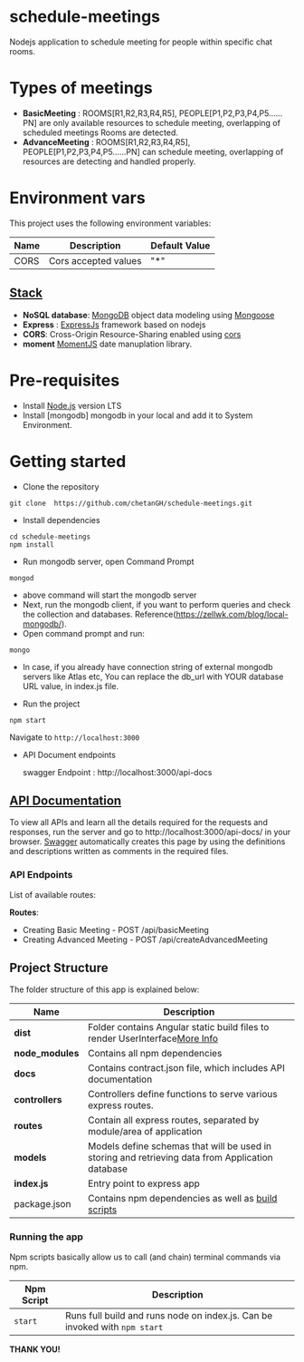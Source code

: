 # schedule-meetings
Nodejs application to schedule meeting for people within specific chat rooms.

# Types of meetings
- **BasicMeeting** : ROOMS[R1,R2,R3,R4,R5], PEOPLE[P1,P2,P3,P4,P5...... PN]  are only available resources to schedule meeting, overlapping of scheduled meetings Rooms are detected.
- **AdvanceMeeting** : ROOMS[R1,R2,R3,R4,R5], PEOPLE[P1,P2,P3,P4,P5......PN]  can schedule meeting, overlapping of resources are detecting and handled properly.

# Environment vars
This project uses the following environment variables:

| Name                          | Description                         | Default Value                                  |
| ----------------------------- | ------------------------------------| -----------------------------------------------|
|       CORS                    | Cors accepted values                | "*"                                            |

## [Stack](#stack)

<!-- FEATURES:START -->
- **NoSQL database**: [MongoDB](https://www.mongodb.com/) object data modeling using [Mongoose](https://mongoosejs.com/)
- **Express** : [ExpressJs](http://expressjs.com/) framework based on nodejs
- **CORS**: Cross-Origin Resource-Sharing enabled using [cors](https://github.com/expressjs/cors)
- **moment** [MomentJS](https://momentjs.com/) date manuplation library.
<!-- FEATURES:END -->

# Pre-requisites
- Install [Node.js](https://nodejs.org/en/) version LTS
- Install [mongodb] mongodb in your local and add it to System Environment.


# Getting started
- Clone the repository
```
git clone  https://github.com/chetanGH/schedule-meetings.git
```
- Install dependencies
```
cd schedule-meetings
npm install

```
- Run mongodb server, open Command Prompt
```
mongod
```
- above command will start the mongodb server
- Next, run the mongodb client, if you want to perform queries and check the collection and databases. Reference(https://zellwk.com/blog/local-mongodb/).
- Open command prompt and run:
```
mongo
```

- In case, if you already have connection string of external mongodb servers like Atlas etc, You can replace the db_url with YOUR database URL value, in index.js file.  

- Run the project
```
npm start
```
  Navigate to `http://localhost:3000`

- API Document endpoints

  swagger Endpoint : http://localhost:3000/api-docs 


## [API Documentation](#api-documentation)

To view all APIs and learn all the details required for the requests and responses, run the server and go to http://localhost:3000/api-docs/ in your browser. [Swagger](https://swagger.io/) automatically creates this page by using the definitions and descriptions written as comments in the required files.

### API Endpoints

List of available routes:  
  
**Routes**:
- Creating Basic Meeting - POST /api/basicMeeting
- Creating Advanced Meeting - POST /api/createAdvancedMeeting
## Project Structure
The folder structure of this app is explained below:

| Name | Description |
| ------------------------ | -------------------------------------------------------------------------------------------------|
| **dist**                 | Folder contains Angular static build files to render UserInterface[More Info](https://github.com/chetanGH/MeetingSchedule-Client) |
| **node_modules**         | Contains all  npm dependencies                                                                   |
| **docs**                 | Contains  contract.json file, which includes API documentation                                   |
| **controllers**          | Controllers define functions to serve various express routes.                                    |
| **routes**               | Contain all express routes, separated by module/area of application                              |
| **models**               | Models define schemas that will be used in storing and retrieving data from Application database |
| **index.js**             | Entry point to express app                                                                       |
| package.json             | Contains npm dependencies as well as [build scripts](#what-if-a-library-isnt-on-definitelytyped) | 

### Running the app
Npm scripts basically allow us to call (and chain) terminal commands via npm.

| Npm Script | Description  |
| ------------------------- | ------------------------------------------------------------------------------------------------- |
| `start`                   | Runs full build and runs node on  index.js. Can be invoked with `npm start`                       |


**THANK YOU!**
